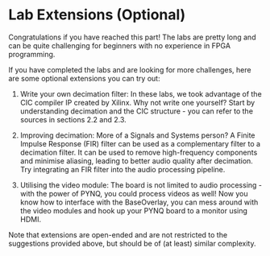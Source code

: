 # Lab Extensions (Optional)

Congratulations if you have reached this part! The labs are pretty long and can be quite challenging for beginners with no experience in FPGA programming. 

If you have completed the labs and are looking for more challenges, here are some optional extensions you can try out:

1. Write your own decimation filter: In these labs, we took advantage of the CIC compiler IP created by Xilinx. Why not write one yourself? Start by understanding decimation and the CIC structure - you can refer to the sources in sections 2.2 and 2.3.

2. Improving decimation: More of a Signals and Systems person? A Finite Impulse Response (FIR) filter can be used as a complementary filter to a decimation filter. It can be used to remove high-frequency components and minimise aliasing, leading to better audio quality after decimation. Try integrating an FIR filter into the audio processing pipeline.

3. Utilising the video module: The board is not limited to audio processing - with the power of PYNQ, you could process videos as well! Now you know how to interface with the BaseOverlay, you can mess around with the video modules and hook up your PYNQ board to a monitor using HDMI.

Note that extensions are open-ended and are not restricted to the suggestions provided above, but should be of (at least) similar complexity. 